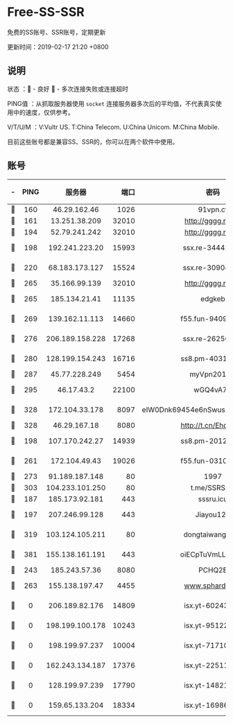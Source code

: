 # Free-SS-SSR

免费的SS账号、SSR账号，定期更新

更新时间：2019-02-17 21:20 +0800

## 说明

状态     ：🙂 - 良好 🙁 - 多次连接失败或连接超时

PING值   ：从抓取服务器使用 `socket` 连接服务器多次后的平均值，不代表真实使用中的速度，仅供参考。

V/T/U/M  ：V:Vultr US. T:China Telecom. U:China Unicom. M:China Mobile.

目前这些账号都是兼容SS、SSR的，你可以在两个软件中使用。

## 账号

|-|PING|服务器|端口|密码|加密方式|区域|V/T/U/M|
|:----:|:----:|:-----:|-----:|:----:|:----:|:----:|:----:|
|🙂|160|46.29.162.46|1026|91vpn.cf|rc4-md5|RU|9↑/9↓/9↑/10↑|
|🙂|161|13.251.38.209|32010|http://gggg.rocks|chacha20|SG|9↓/10↑/10↑/9↓|
|🙂|194|52.79.241.242|32010|http://gggg.rocks|chacha20|KR|10↑/9↑/9↑/9↑|
|🙂|198|192.241.223.20|15993|ssx.re-34442066|aes-256-cfb|US|10↑/10↑/10↑/10↑|
|🙂|220|68.183.173.127|15524|ssx.re-30908563|aes-256-cfb|US|10↑/10↑/10↑/10↑|
|🙂|265|35.166.99.139|32010|http://gggg.rocks|chacha20|US|10↑/10↑/10↑/10↑|
|🙂|265|185.134.21.41|11135|edgkeb|aes-256-cfb|GB|10↑/10↑/10↑/10↑|
|🙂|269|139.162.11.113|14660|f55.fun-94092680|aes-256-cfb|SG|10↑/10↑/10↑/10↑|
|🙂|276|206.189.158.228|17268|ssx.re-26256938|aes-256-cfb|SG|10↑/10↑/10↑/10↑|
|🙂|280|128.199.154.243|16716|ss8.pm-40312717|aes-256-cfb|SG|10↑/10↑/10↑/10↑|
|🙂|287|45.77.228.249|5454|myVpn2019[]|rc4-md5|GB|10↑/10↑/10↑/10↑|
|🙂|295|46.17.43.2|22100|wGQ4vA7D|aes-256-gcm|RU|2↑/10↑/10↑/10↑|
|🙂|328|172.104.33.178|8097|eIW0Dnk69454e6nSwuspv9DmS201tQ0D|aes-256-cfb|SG|10↑/10↑/10↑/10↑|
|🙂|328|46.29.167.18|8080|http://t.cn/EhdmTxe|rc4-md5|RU|10↑/10↑/10↑/10↑|
|🙂|198|107.170.242.27|14939|ss8.pm-20121977|aes-256-cfb|US|10↑/10↑/10↑/10↑|
|🙂|261|172.104.49.43|19026|f55.fun-03102738|aes-256-cfb|SG|10↑/10↑/10↑/10↑|
|🙂|273|91.189.187.148|80|1997|chacha20|US|10↑/9↑/9↑/9↑|
|🙂|303|104.233.101.250|80|t.me/SSRSUB|rc4-md5|CA|10↑/10↑/10↑/10↑|
|🙂|187|185.173.92.181|443|sssru.icu|rc4-md5|RU|10↑/9↑/9↑/9↑|
|🙂|197|207.246.99.128|443|Jiayou123|aes-256-cfb|US|9↑/9↑/10↑/10↑|
|🙂|319|103.124.105.211|80|dongtaiwang.com|aes-256-cfb|US|10↑/10↑/10↑/10↑|
|🙂|381|155.138.161.191|443|oiECpTuVmLLxk4Ts|aes-256-cfb|US|7↓/10↑/10↑/10↑|
|🙁|243|185.243.57.36|8080|PCHQ2E|rc4-md5|US|10↑/9↑/9↑/10↑|
|🙁|263|155.138.197.47|4455|www.sphard.com|aes-256-cfb|US|6↓/10↑/10↑/10↑|
|🙁|0|206.189.82.176|14809|isx.yt-60243867|aes-256-cfb|SG|9↓/9↓/10↑/9↓|
|🙁|0|198.199.100.178|10243|isx.yt-95122383|aes-256-cfb|US|9↓/9↓/10↑/9↓|
|🙁|0|198.199.97.237|10004|isx.yt-71710989|aes-256-cfb|US|9↓/9↓/10↑/9↓|
|🙁|0|162.243.134.187|17376|isx.yt-22511137|aes-256-cfb|US|9↓/9↓/10↑/9↓|
|🙁|0|128.199.97.239|17790|isx.yt-14821817|aes-256-cfb|SG|9↓/9↓/10↑/9↓|
|🙁|0|159.65.133.204|18334|isx.yt-16986741|aes-256-cfb|SG|9↓/9↓/10↑/9↓|
